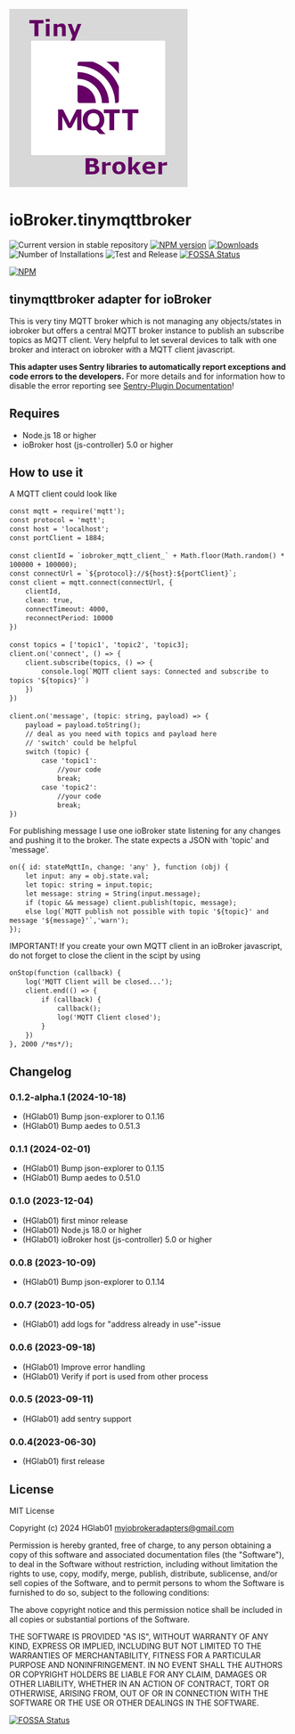 ![Logo](admin/tinymqttbroker.png)
# ioBroker.tinymqttbroker

![Current version in stable repository](https://iobroker.live/badges/tinymqttbroker-stable.svg)
[![NPM version](https://img.shields.io/npm/v/iobroker.tinymqttbroker.svg)](https://www.npmjs.com/package/iobroker.tinymqttbroker)
[![Downloads](https://img.shields.io/npm/dm/iobroker.tinymqttbroker.svg)](https://www.npmjs.com/package/iobroker.tinymqttbroker)
![Number of Installations](https://iobroker.live/badges/tinymqttbroker-installed.svg)
![Test and Release](https://github.com/HGlab01/ioBroker.tinymqttbroker/workflows/Test%20and%20Release/badge.svg)
[![FOSSA Status](https://app.fossa.com/api/projects/git%2Bgithub.com%2FHGlab01%2FioBroker.tinyMQTTbroker.svg?type=shield&issueType=license)](https://app.fossa.com/projects/git%2Bgithub.com%2FHGlab01%2FioBroker.tinyMQTTbroker?ref=badge_shield&issueType=license)

[![NPM](https://nodei.co/npm/iobroker.tinymqttbroker.png?downloads=true)](https://nodei.co/npm/iobroker.tinymqttbroker/)

## tinymqttbroker adapter for ioBroker

This is very tiny MQTT broker which is not managing any objects/states in iobroker but offers a central MQTT broker instance to publish an subscribe topics as MQTT client. Very helpful to let several devices to talk with one broker and interact on iobroker with a MQTT client javascript.

**This adapter uses Sentry libraries to automatically report exceptions and code errors to the developers.** For more details and for information how to disable the error reporting see [Sentry-Plugin Documentation](https://github.com/ioBroker/plugin-sentry#plugin-sentry)!

## Requires
* Node.js 18 or higher
* ioBroker host (js-controller) 5.0 or higher

## How to use it
A MQTT client could look like
```
const mqtt = require('mqtt');
const protocol = 'mqtt';
const host = 'localhost';
const portClient = 1884;

const clientId = `iobroker_mqtt_client_` + Math.floor(Math.random() * 100000 + 100000);
const connectUrl = `${protocol}://${host}:${portClient}`;
const client = mqtt.connect(connectUrl, {
    clientId,
    clean: true,
    connectTimeout: 4000,
    reconnectPeriod: 10000
})

const topics = ['topic1', 'topic2', 'topic3];
client.on('connect', () => {
    client.subscribe(topics, () => {
        console.log(`MQTT client says: Connected and subscribe to topics '${topics}'`)
    })
})

client.on('message', (topic: string, payload) => {
    payload = payload.toString();
    // deal as you need with topics and payload here
    // 'switch' could be helpful
    switch (topic) {
        case 'topic1':
            //your code
            break;
        case 'topic2':
            //your code
            break;
})
```

For publishing message I use one ioBroker state listening for any changes and pushing it to the broker.
The state expects a JSON with 'topic' and 'message'.
```
on({ id: stateMqttIn, change: 'any' }, function (obj) {
    let input: any = obj.state.val;
    let topic: string = input.topic;
    let message: string = String(input.message);
    if (topic && message) client.publish(topic, message);
    else log(`MQTT publish not possible with topic '${topic}' and message '${message}'`,'warn');
});
```
IMPORTANT! If you create your own MQTT client in an ioBroker javascript, do not forget to close the client in the scipt by using
```
onStop(function (callback) {
    log('MQTT Client will be closed...');
    client.end(() => {
        if (callback) {
            callback();
            log('MQTT Client closed');
        }
    })
}, 2000 /*ms*/);
```

## Changelog
<!--
	Placeholder for the next version (at the beginning of the line):
	### **WORK IN PROGRESS**
-->
### 0.1.2-alpha.1 (2024-10-18)
* (HGlab01) Bump json-explorer to 0.1.16
* (HGlab01) Bump aedes to 0.51.3

### 0.1.1 (2024-02-01)
* (HGlab01) Bump json-explorer to 0.1.15
* (HGlab01) Bump aedes to 0.51.0

### 0.1.0 (2023-12-04)
* (HGlab01) first minor release
* (HGlab01) Node.js 18.0 or higher
* (HGlab01) ioBroker host (js-controller) 5.0 or higher

### 0.0.8 (2023-10-09)
* (HGlab01) Bump json-explorer to 0.1.14

### 0.0.7 (2023-10-05)
* (HGlab01) add logs for "address already in use"-issue

### 0.0.6 (2023-09-18)
* (HGlab01) Improve error handling
* (HGlab01) Verify if port is used from other process

### 0.0.5 (2023-09-11)
* (HGlab01) add sentry support

### 0.0.4(2023-06-30)
* (HGlab01) first release

## License
MIT License

Copyright (c) 2024 HGlab01 <myiobrokeradapters@gmail.com>

Permission is hereby granted, free of charge, to any person obtaining a copy
of this software and associated documentation files (the "Software"), to deal
in the Software without restriction, including without limitation the rights
to use, copy, modify, merge, publish, distribute, sublicense, and/or sell
copies of the Software, and to permit persons to whom the Software is
furnished to do so, subject to the following conditions:

The above copyright notice and this permission notice shall be included in all
copies or substantial portions of the Software.

THE SOFTWARE IS PROVIDED "AS IS", WITHOUT WARRANTY OF ANY KIND, EXPRESS OR
IMPLIED, INCLUDING BUT NOT LIMITED TO THE WARRANTIES OF MERCHANTABILITY,
FITNESS FOR A PARTICULAR PURPOSE AND NONINFRINGEMENT. IN NO EVENT SHALL THE
AUTHORS OR COPYRIGHT HOLDERS BE LIABLE FOR ANY CLAIM, DAMAGES OR OTHER
LIABILITY, WHETHER IN AN ACTION OF CONTRACT, TORT OR OTHERWISE, ARISING FROM,
OUT OF OR IN CONNECTION WITH THE SOFTWARE OR THE USE OR OTHER DEALINGS IN THE
SOFTWARE.

[![FOSSA Status](https://app.fossa.com/api/projects/git%2Bgithub.com%2FHGlab01%2FioBroker.tinyMQTTbroker.svg?type=large&issueType=license)](https://app.fossa.com/projects/git%2Bgithub.com%2FHGlab01%2FioBroker.tinyMQTTbroker?ref=badge_large&issueType=license)
